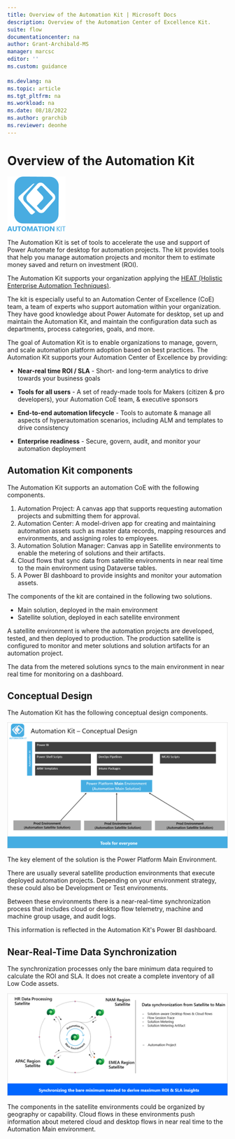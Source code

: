 ```yaml
---
title: Overview of the Automation Kit | Microsoft Docs
description: Overview of the Automation Center of Excellence Kit.
suite: flow
documentationcenter: na
author: Grant-Archibald-MS
manager: marcsc
editor: ''
ms.custom: guidance

ms.devlang: na
ms.topic: article
ms.tgt_pltfrm: na
ms.workload: na
ms.date: 08/18/2022
ms.author: grarchib
ms.reviewer: deonhe
---
```


# Overview of the Automation Kit

![Automation Kit Logo](../media/automation-kit.png)

The Automation Kit is set of tools to accelerate the use and support of Power Automate for desktop for automation projects. The kit provides tools that help you manage automation projects and monitor them to estimate money saved and return on investment (ROI).

The Automation Kit supports your organization applying the [HEAT (Holistic Enterprise Automation Techniques)](https://docs.microsoft.com/power-platform/guidance/automation-coe/heat).

The kit is especially useful to an Automation Center of Excellence (CoE) team, a team of experts who support automation within your organization. They have good knowledge about Power Automate for desktop, set up and maintain the Automation Kit, and maintain the configuration data such as departments, process categories, goals, and more.

The goal of Automation Kit is to enable organizations to manage, govern, and scale automation platform adoption based on best practices. The Automation Kit supports your Automation Center of Excellence by providing:

- **Near-real time ROI / SLA** - Short- and long-term analytics to drive towards your business goals

- **Tools for all users** - A set of ready-made tools for Makers (citizen & pro developers), your Automation CoE team, & executive sponsors

- **End-to-end automation lifecycle** - Tools to automate & manage all aspects of hyperautomation scenarios, including ALM and templates to drive consistency

- **Enterprise readiness** - Secure, govern, audit, and monitor your automation deployment

## Automation Kit components

The Automation Kit supports an automation CoE with the following components.

1. Automation Project: A canvas app that supports requesting automation projects and submitting them for approval.
1. Automation Center: A model-driven app for creating and maintaining automation assets such as master data records, mapping resources and environments, and assigning roles to employees.
1. Automation Solution Manager: Canvas app in Satellite environments to enable the metering of solutions and their artifacts.
1. Cloud flows that sync data from satellite environments in near real time to the main environment using Dataverse tables.
1. A Power BI dashboard to provide insights and monitor your automation assets.

The components of the kit are contained in the following two solutions.

- Main solution, deployed in the main environment
- Satellite solution, deployed in each satellite environment

A satellite environment is where the automation projects are developed, tested, and then deployed to production. The production satellite is configured to monitor and meter solutions and solution artifacts for an automation project. 

The data from the metered solutions syncs to the main environment in near real time for monitoring on a dashboard.

## Conceptual Design

The Automation Kit has the following conceptual design components.

![Automation Kit Conceptual Design](../media/automation-kit-conceptual-design.png)

The key element of the solution is the Power Platform Main Environment.

There are usually several satellite production environments that execute deployed automation projects. Depending on your environment strategy, these could also be Development or Test environments.

Between these environments there is a near-real-time synchronization process that includes cloud or desktop flow telemetry, machine and machine group usage, and audit logs.

This information is reflected in the Automation Kit's Power BI dashboard.

## Near-Real-Time Data Synchronization

The synchronization processes only the bare minimum data required to calculate the ROI and SLA. It does not create a complete inventory of all Low Code assets.

![Automation Kit Data Synchronization](../media/automation-kit-data-sychronization.png)

The components in the satellite environments could be organized by geography or capability. Cloud flows in these environments push information about metered cloud and desktop flows in near real time to the Automation Main environment.